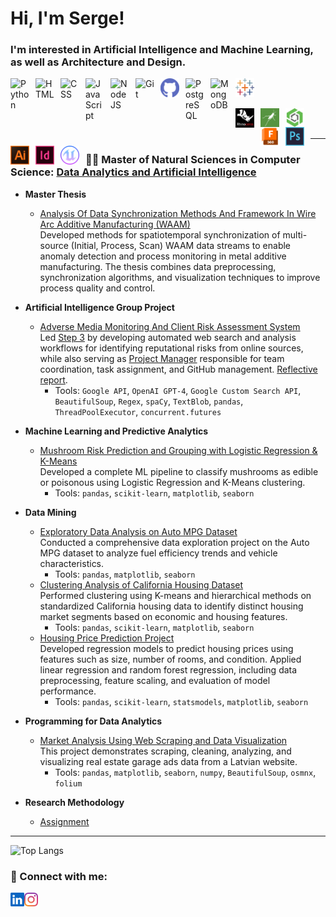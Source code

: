 <h1>Hi, I'm Serge!</h1>
<h3>I'm interested in Artificial Intelligence and Machine Learning, as well as Architecture and Design.</h3>

<img align="left" alt="Python" width="30px" style="padding-right:10px;" src="https://cdn.jsdelivr.net/gh/devicons/devicon@latest/icons/python/python-original.svg" />
<img align="left" alt="HTML" width="30px" style="padding-right:10px;" src="https://cdn.jsdelivr.net/gh/devicons/devicon/icons/html5/html5-plain.svg" />
<img align="left" alt="CSS" width="30px" style="padding-right:10px;" src="https://cdn.jsdelivr.net/gh/devicons/devicon/icons/css3/css3-plain.svg" />
<img align="left" alt="JavaScript" width="30px" style="padding-right:10px;" src="https://cdn.jsdelivr.net/gh/devicons/devicon/icons/javascript/javascript-plain.svg" />
<img align="left" alt="NodeJS" width="30px" style="padding-right:10px;" src="https://cdn.jsdelivr.net/gh/devicons/devicon/icons/nodejs/nodejs-original.svg" />
<img align="left" alt="Git" width="30px" style="padding-right:10px;" src="https://cdn.jsdelivr.net/gh/devicons/devicon/icons/git/git-original.svg" />
<img align="left" alt="GitHub" width="30px" style="padding-right:10px;" src="https://github.com/SergejsKopils/Assets/blob/main/icon/github-icon-2.svg" />
<img align="left" alt="PostgreSQL" width="30px" style="padding-right:10px;" src="https://cdn.jsdelivr.net/gh/devicons/devicon@latest/icons/postgresql/postgresql-original.svg"/>
<img align="left" alt="MongoDB" width="30px" style="padding-right:10px;" src="https://cdn.jsdelivr.net/gh/devicons/devicon@latest/icons/mongodb/mongodb-original-wordmark.svg"/>
<img align="left" alt="Tableau" width="30px" style="padding-right:10px;" src="https://github.com/SergejsKopils/Assets/blob/main/icon/tableau-software.svg" />
          
<br><br>

<img align="left" alt="Rhino 3D Logo" width="30" style="padding-right:10px;" src="https://raw.githubusercontent.com/SergejsKopils/Assets/main/icon/rhinoceros-3d-seeklogo.png"/>
<img align="left" alt="Grasshopper Logo" width="30" style="padding-right:10px;" src="https://github.com/SergejsKopils/Assets/blob/main/icon/grasshopper-3d-seeklogo.png"/>
<img align="left" alt="OnshapeLogo" width="30" style="padding-right:10px;" src="https://github.com/SergejsKopils/Assets/blob/main/icon/Onshape%20logo.png"/>
<img align="left" alt="Fusion 360 Logo" width="30" style="padding-right:10px;" src="https://github.com/SergejsKopils/Assets/blob/main/icon/autodesk-fusion-360-logo-png_seeklogo-482400.png"/>
<img align="left" alt="Photoshop" width="30px" style="padding-right:10px;" src="https://github.com/SergejsKopils/Assets/blob/main/icon/Photoshop_2.png" />
<img align="left" alt="Illustrator" width="30px" style="padding-right:10px;" src="https://github.com/SergejsKopils/Assets/blob/main/icon/Illustrator_2.png"/>
<img align="left" alt="InDesign" width="30px" style="padding-right:10px;" src="https://github.com/SergejsKopils/Assets/blob/main/icon/InDesign_2.png"/>
<img align="left" alt="Unreal Engine" width="30px" style="padding-right:10px;" src="https://github.com/SergejsKopils/Assets/blob/main/icon/unreal-engine.png"/>

<br><br>

---

### 👨‍💻 Master of Natural Sciences in Computer Science: **[Data Analytics and Artificial Intelligence](https://tsi.lv/study_programmes/double-degree-in-computer-sciencedata-analytics-and-artificial-intelligence/)**


- <b>Master Thesis</b>
  - [Analysis Of Data Synchronization Methods And Framework In Wire Arc Additive Manufacturing (WAAM)](https://github.com/SergejsKopils/TSI-Institute/tree/main/TSI-Thesis-waam-sync-anomaly-framework)</b>          
    Developed methods for spatiotemporal synchronization of multi-source (Initial, Process, Scan) WAAM data streams to enable anomaly detection and process monitoring in metal additive manufacturing. The thesis combines data preprocessing, synchronization algorithms, and visualization techniques to improve process quality and control.

- <b>Artificial Intelligence Group Project</b>
  - [Adverse Media Monitoring And Client Risk Assessment System](https://github.com/SergejsKopils/Artificial-Intelligence-Group-Project)  
    Led [Step 3](https://github.com/SergejsKopils/Artificial-Intelligence-Group-Project/blob/main/Step_1_Step_2_Step_3_Step_4_sanction_list.ipynb) by developing automated web search and analysis workflows for identifying reputational risks from online sources, while also serving as [Project Manager](https://github.com/SergejsKopils/Artificial-Intelligence-Group-Project/tree/main/Memo) responsible for team coordination, task assignment, and GitHub management. [Reflective report](https://github.com/SergejsKopils/Assets/blob/main/docs/Sergejs_Kopils_ST83519_Reflective_Report.pdf).
    - Tools: `Google API`, `OpenAI GPT-4`, `Google Custom Search API`, `BeautifulSoup`, `Regex`, `spaCy`, `TextBlob`, `pandas`, `ThreadPoolExecutor`, `concurrent.futures`
- <b>Machine Learning and Predictive Analytics</b>
  - [Mushroom Risk Prediction and Grouping with Logistic Regression & K-Means](https://github.com/SergejsKopils/TSI-Institute/tree/main/TSI-Machine-Learning-and-Predictive-Analytics)  
    Developed a complete ML pipeline to classify mushrooms as edible or poisonous using Logistic Regression and K-Means clustering.  
    - Tools: `pandas`, `scikit-learn`, `matplotlib`, `seaborn`
- <b>Data Mining</b>
  - [Exploratory Data Analysis on Auto MPG Dataset](https://github.com/SergejsKopils/TSI-Institute/tree/main/TSI-Data-Mining/practice-1-data-exploration)  
    Conducted a comprehensive data exploration project on the Auto MPG dataset to analyze fuel efficiency trends and vehicle characteristics.
    - Tools: `pandas`, `matplotlib`, `seaborn`
  - [Clustering Analysis of California Housing Dataset](https://github.com/SergejsKopils/TSI-Institute/tree/main/TSI-Data-Mining/practice-2-cluster-analysis)  
    Performed clustering using K-means and hierarchical methods on standardized California housing data to identify distinct housing market segments based on economic and housing features.  
    - Tools: `pandas`, `scikit-learn`, `matplotlib`, `seaborn`
  - [Housing Price Prediction Project](https://github.com/SergejsKopils/TSI-Institute/tree/main/TSI-Data-Mining/practice-3-regression-analysis)  
    Developed regression models to predict housing prices using features such as size, number of rooms, and condition. Applied linear regression and random forest regression, including data preprocessing, feature scaling, and evaluation of model performance.  
    - Tools: `pandas`, `scikit-learn`, `statsmodels`, `matplotlib`, `seaborn`
- <b>Programming for Data Analytics</b>
  - [Market Analysis Using Web Scraping and Data Visualization](https://github.com/SergejsKopils/TSI-Institute/tree/main/TSI-Programming-for-Data-Analytics/Independent-Project)  
    This project demonstrates scraping, cleaning, analyzing, and visualizing real estate garage ads data from a Latvian website.
    - Tools: `pandas`, `matplotlib`, `seaborn`, `numpy`, `BeautifulSoup`, `osmnx`, `folium`
- <b>Research Methodology</b>
  - [Assignment](https://github.com/SergejsKopils/TSI-Institute/tree/main/TSI-Research-Methodology-continued)

---

![Top Langs](https://github-readme-stats.vercel.app/api/top-langs/?username=SergejsKopils&theme=tokyonight)
    
### 🤳 Connect with me:

[<img align="left" alt="sergejs-kopils | LinkedIn" width="22px" src="https://github.com/SergejsKopils/Assets/blob/main/icon/linkedin-icon-3.svg" />][linkedin]
[<img align="left" alt="sergejs.kopils | Instagram" width="22px" src="https://github.com/SergejsKopils/Assets/blob/main/icon/instagram-2016-5.svg" />][instagram]

[linkedin]: https://www.linkedin.com/in/sergejs-kopils  
[instagram]: https://www.instagram.com/sergejs.kopils  

<!--

 ### 🧰 Languages and Tools

<img align="left" alt="Python" width="30px" style="padding-right:10px;" src="https://cdn.jsdelivr.net/gh/devicons/devicon@latest/icons/python/python-original.svg" />
<img align="left" alt="HTML" width="30px" style="padding-right:10px;" src="https://cdn.jsdelivr.net/gh/devicons/devicon/icons/html5/html5-plain.svg" />
<img align="left" alt="CSS" width="30px" style="padding-right:10px;" src="https://cdn.jsdelivr.net/gh/devicons/devicon/icons/css3/css3-plain.svg" />
<img align="left" alt="JavaScript" width="30px" style="padding-right:10px;" src="https://cdn.jsdelivr.net/gh/devicons/devicon/icons/javascript/javascript-plain.svg" />
<img align="left" alt="NodeJS" width="30px" style="padding-right:10px;" src="https://cdn.jsdelivr.net/gh/devicons/devicon/icons/nodejs/nodejs-original.svg" />
<img align="left" alt="Git" width="30px" style="padding-right:10px;" src="https://cdn.jsdelivr.net/gh/devicons/devicon/icons/git/git-original.svg" />
<img align="left" alt="GitHub" width="30px" style="padding-right:10px;" src="https://github.com/SergejsKopils/Assets/blob/main/icon/github-icon-2.svg" />
<img align="left" alt="PostgreSQL" width="30px" style="padding-right:10px;" src="https://cdn.jsdelivr.net/gh/devicons/devicon@latest/icons/postgresql/postgresql-original.svg"/>
<img align="left" alt="MongoDB" width="30px" style="padding-right:10px;" src="https://cdn.jsdelivr.net/gh/devicons/devicon@latest/icons/mongodb/mongodb-original-wordmark.svg"/>
<img align="left" alt="Tableau" width="30px" style="padding-right:10px;" src="https://github.com/SergejsKopils/Assets/blob/main/icon/tableau-software.svg" />
          
<br><br>

<img align="left" alt="Rhino 3D Logo" width="30" style="padding-right:10px;" src="https://raw.githubusercontent.com/SergejsKopils/Assets/main/icon/rhinoceros-3d-seeklogo.png"/>
<img align="left" alt="Grasshopper Logo" width="30" style="padding-right:10px;" src="https://github.com/SergejsKopils/Assets/blob/main/icon/grasshopper-3d-seeklogo.png"/>
<img align="left" alt="OnshapeLogo" width="30" style="padding-right:10px;" src="https://github.com/SergejsKopils/Assets/blob/main/icon/Onshape%20logo.png"/>
<img align="left" alt="Fusion 360 Logo" width="30" style="padding-right:10px;" src="https://github.com/SergejsKopils/Assets/blob/main/icon/autodesk-fusion-360-logo-png_seeklogo-482400.png"/>
<img align="left" alt="Photoshop" width="30px" style="padding-right:10px;" src="https://github.com/SergejsKopils/Assets/blob/main/icon/Photoshop_2.png" />
<img align="left" alt="Illustrator" width="30px" style="padding-right:10px;" src="https://github.com/SergejsKopils/Assets/blob/main/icon/Illustrator_2.png"/>
<img align="left" alt="InDesign" width="30px" style="padding-right:10px;" src="https://github.com/SergejsKopils/Assets/blob/main/icon/InDesign_2.png"/>
<img align="left" alt="Unreal Engine" width="30px" style="padding-right:10px;" src="https://github.com/SergejsKopils/Assets/blob/main/icon/unreal-engine.png"/>






    Led the development of [Step 3](https://github.com/SergejsKopils/Artificial-Intelligence-Group-Project/blob/main/Step_1_Step_2_Step_3_Step_4_sanction_list.ipynb) and acted as [Project Manager](https://github.com/SergejsKopils/Artificial-Intelligence-Group-Project/tree/main/Memo) in a collaborative system for identifying reputational risks from online sources. 

![My GitHub stats](https://github-readme-stats.vercel.app/api?username=SergejsKopils&theme=tokyonight_icons=true)


    
    - Data preprocessing: handled missing data, encoded categorical features  
    - Built supervised model (Logistic Regression) with ~63% accuracy and AUC of 0.56  
    - Used unsupervised learning (K-Means) with PCA visualization  
    - Evaluated models with accuracy, F1-score, AUC, cross-validation, and silhouette score  

    - Data cleaning and preprocessing 
    - Exploratory data analysis and visualization with 
    - Web scraping and data extraction 
    - Geographic data processing and mapping
    - Basic statistical analysis and visualization


<img align="left" alt="LaTeX" width="30px" style="padding-right:10px;" src="https://cdn.jsdelivr.net/gh/devicons/devicon@latest/icons/latex/latex-original.svg" />


[<img align="left" alt="JoshMadakor | LinkedIn" width="22px" src="https://cdn.jsdelivr.net/npm/simple-icons@v3/icons/linkedin.svg" />][linkedin]
[<img align="left" alt="sergejs.kopils | Instagram" width="22px" src="https://cdn.jsdelivr.net/npm/simple-icons@v3/icons/instagram.svg" />][instagram]

<img align="left" alt="Photoshop" width="30px" style="padding-right:10px;" src="https://cdn.jsdelivr.net/gh/devicons/devicon@latest/icons/photoshop/photoshop-original.svg" />
<img align="left" alt="Photoshop" width="30px" style="padding-right:10px;" src="https://github.com/SergejsKopils/Assets/blob/main/icon/Photoshop.png" />
<img align="left" alt="Illustrator" width="30px" style="padding-right:10px;" src="https://github.com/SergejsKopils/Assets/blob/main/icon/Illustrator.png"/>
<img align="left" alt="InDesign" width="30px" style="padding-right:10px;" src="https://github.com/SergejsKopils/Assets/blob/main/icon/InDesign.png"/

**joshmadakor1/joshmadakor1** is a ✨ _special_ ✨ repository because its `README.md` (this file) appears on your GitHub profile.

Here are some ideas to get you started:

- 🔭 I’m currently working on ...
- 🌱 I’m currently learning ...
- 👯 I’m looking to collaborate on ...
- 🤔 I’m looking for help with ...
- 💬 Ask me about ...
- 📫 How to reach me: ...
- 😄 Pronouns: ...
- ⚡ Fun fact: ...
-->




<!---
- 👋 Hi, I’m Serge or Sergejs Kopils.
- 👀 I’m interested in Artificial Intelligence and Machine Learning, data analytics and Big Data Technologies.
- 🌱 I’m currently learning Advanced AI algorithms and their applications in various industries, latest trends in Big Data and predictive analytics, Cloud Computing and its integration with AI/ML.
- 💞️ I’m looking to collaborate on projects that leverage AI and ML to solve complex challenges.
- 📫 How to reach me: kopserge@gmail.com
- ⚡ Fun fact about me: I am currently pursuing two master's degrees simultaneously, reflecting my diverse interests and dedication. One is in Computer Science with a focus on Data Analytics and Artificial Intelligence from the University of the West of England (UWE), and the other is in Architecture RISEBA Faculty of Architecture and Design (RISEBA FAD), Latvia, where I am deeply interested in integrating machine learning and AI into architectural design.  


SergejsKopils/SergejsKopils is a ✨ special ✨ repository because its `README.md` (this file) appears on your GitHub profile.
You can click the Preview link to take a look at your changes.
--->
